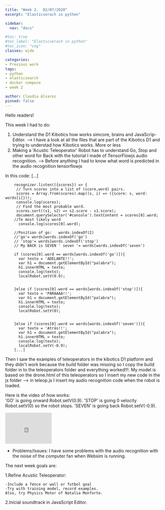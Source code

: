 ```yaml
---
title: "Week 2.  02/07/2020"
excerpt: "Elasticserach in python"

sidebar:
  nav: "docs"

#toc: true
#toc_label: "Elasticserach in python"
#toc_icon: "cog"
classes: wide

categories:
- Previous work
tags:
- python
- elasticsearch
- docker compose
- week 2

author: Claudia Álvarez
pinned: false
---
```

 Hello readers!
 
 This week I had to do:

1. Understand the D1 Kibotics how works simcore, brains and JavaScrip-Editor. --> I have a look at all the files that are part of the Kibotics D1 and trying to understad how Kibotics works. More or less
2. Making a 'Acustic Teleoperator' Robot has to understand Go, Stop and other word for Back with the tutorial I made of TensorFlowjs audio recognition. --> Before anything I had to know what word is predicted in the audio recognition tensorflowjs

In this code:
[...]

        recognizer.listen(({scores}) => {
         // Turn scores into a list of (score,word) pairs.
         scores = Array.from(scores).map((s, i) => ({score: s, word: words[i]}));
         console.log(scores);
         // Find the most probable word.
         scores.sort((s1, s2) => s2.score - s1.score);
         document.querySelector('#console').textContent = scores[0].word;
        //Te most likely word
          console.log(scores[0].word);

        //Position of go:   words.indexOf(2)
        //'go'= words[words.indexOf('go')
        // 'stop'= words[words.indexOf('stop')
        // My BACK is SEVEN ' seven '= words[words.indexOf('seven') 
        
        if (scores[0].word == words[words.indexOf('go')]){
          var texto = 'ADELANTE!!';
          var h1 = document.getElementById("palabra");
          h1.innerHTML = texto;
          console.log(texto);
          localRobot.setV(0.9);


        }else if (scores[0].word == words[words.indexOf('stop')]){
          var texto = 'PARAAAA!!';
          var h1 = document.getElementById("palabra");
          h1.innerHTML = texto;
          console.log(texto);
          localRobot.setV(0);


        }else if (scores[0].word == words[words.indexOf('seven')]){
          var texto = 'Atrás!!';
          var h1 = document.getElementById("palabra");
          h1.innerHTML = texto;
          console.log(texto);
          localRobot.setV(-0.9);
        [...] 
        
        
Then I saw the examples of teleoperators in the kibotics D1 platform and they didn't work because the build folder was missing so I copy the build folder in to the teleoperators folder and everything worked!!!.
My model is based on the drone.html of this teleoperators so I insert my new code in the js folder --> in teleop.js I insert my audio recognition code when the robot is loaded. 



Here is the video of how works:    
'GO' is going onward Robot.setV(0.9).
'STOP' is going 0 velocity Robot.setV(0) so the robot stops.
'SEVEN' is going back Robot.setV(-0.9).

<iframe width="150" height="100" src="https://youtube.com/embed/DcwJzCOE4kI" frameborder="0" allow="autoplay; encrypted-media" allowfullscreen></iframe>



* Problems/Issues: I have some problems with the audio recognition with the noise of the computer fan when Websim is running.

The next week goals are:

1.Refine Acustic Teleoperator: 

	-Include a fence or wall or futbol goal
	-Try with training model, record examples.
	Also, try Physics Motor of Natalia Monforte.

2.Inicial soundtrack in JavaScript Editor.

 
